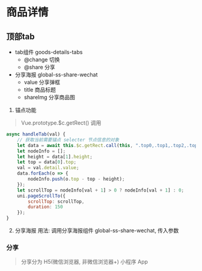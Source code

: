 # 商品详情

## 顶部tab

- tab组件 goods-details-tabs
    + @change 切换
    + @share 分享
- 分享海报 global-ss-share-wechat
    + value 分享弹框
    + title 商品标题
    + shareImg 分享商品图

1. 锚点功能
> Vue.prototype.$c.getRect() 调用

```js
async handleTab(val) {
    // 获取当前需要锚点 selecter 节点信息的对象
    let data = await this.$c.getRect.call(this, ".top0,.top1,.top2,.top3");
    let nodeInfo = [];
    let height = data[1].height;
    let top = data[0].top;
    val = val.detail.value;
    data.forEach(o => {
        nodeInfo.push(o.top - top - height);
    });
    let scrollTop = nodeInfo[val + 1] > 0 ? nodeInfo[val + 1] : 0;
    uni.pageScrollTo({
        scrollTop: scrollTop,
        duration: 150
    });
}
```

2. 分享海报
用法: 调用分享海报组件 global-ss-share-wechat, 传入参数

### 分享
> 分享分为 H5(微信浏览器, 非微信浏览器+) 小程序 App


